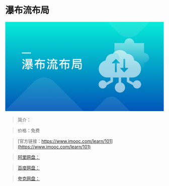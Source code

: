 # 瀑布流布局

![img](../../assets/5fe442dd000110d405400304.jpg)

> 简介：

> 价格：免费

> [官方链接：https://www.imooc.com/learn/101](https://www.imooc.com/learn/101)

> [阿里网盘：]()

> [百度网盘：]()

> [夸克网盘：]()
